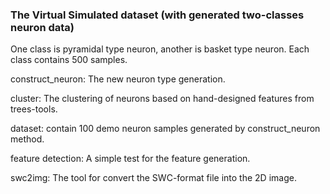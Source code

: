 ### The Virtual Simulated dataset (with generated two-classes neuron data)

One class is pyramidal type neuron, another is basket type neuron. Each class contains 500 samples. 

construct_neuron: The new neuron type generation. 

cluster: The clustering of neurons based on hand-designed features from trees-tools. 

dataset: contain 100 demo neuron samples generated by construct_neuron method.

feature detection: A simple test for the feature generation. 

swc2img: The tool for convert the SWC-format file into the 2D image. 
